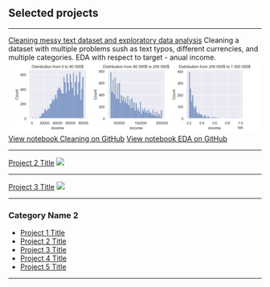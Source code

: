 ## Selected projects 

---


[Cleaning messy text dataset and exploratory data analysis](/sample_page)
Cleaning a dataset with multiple problems sush as text typos, different currencies, and multiple categories. EDA with respect to target - anual income.
<img src="images/EDA Survey.png?raw=true"/>
[View notebook Cleaning on GitHub](https://github.com/smaileri/course_Bruxelles_Formation/blob/6b4ea15244d7891f04f3682482c7fa65b03e11b2/Messy%20data%20EDA%20and%20Preproccesing/Cleaning_Survey.ipynb)
[View notebook EDA on GitHub]([https://github.com/smaileri/course_Bruxelles_Formation/blob/6b4ea15244d7891f04f3682482c7fa65b03e11b2/Messy%20data%20EDA%20and%20Preproccesing/Cleaning_Survey.ipynb](https://github.com/smaileri/course_Bruxelles_Formation/blob/6b4ea15244d7891f04f3682482c7fa65b03e11b2/Messy%20data%20EDA%20and%20Preproccesing/EDA_Survey.ipynb))

---
[Project 2 Title](/pdf/sample_presentation.pdf)
<img src="images/dummy_thumbnail.jpg?raw=true"/>

---
[Project 3 Title](http://example.com/)
<img src="images/dummy_thumbnail.jpg?raw=true"/>

---

### Category Name 2

- [Project 1 Title](http://example.com/)
- [Project 2 Title](http://example.com/)
- [Project 3 Title](http://example.com/)
- [Project 4 Title](http://example.com/)
- [Project 5 Title](http://example.com/)

---
